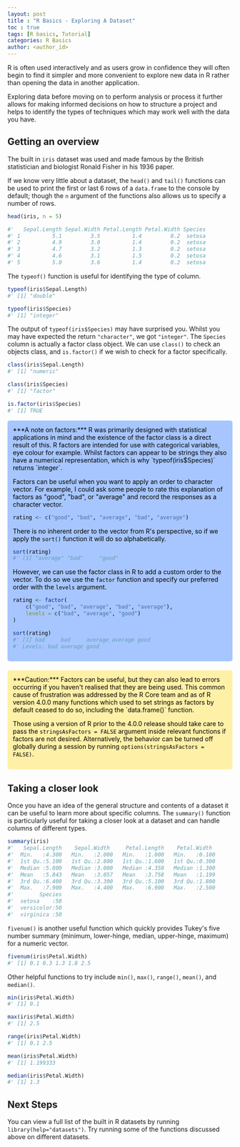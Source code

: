 ```yaml
---
layout: post
title : "R Basics - Exploring A Dataset"
toc : true
tags: [R basics, Tutorial]
categories: R Basics
author: <author_id>
---
```


<script src="https://kit.fontawesome.com/6594d43a2e.js" crossorigin="anonymous"></script>

<style>
div.blue {color:#000000; background-color:#a7c6ff; border-radius: 5px; padding: 12px; opacity:1; margin-bottom:20px;}
</style>

<style>
div.yellow {color:#000000; background-color:#fff0a7; border-radius: 5px; padding: 12px; opacity:1; margin-bottom:20px;}
</style>

<style>
div.red {color:#000000; background-color:#ffa7a7; border-radius: 5px; padding: 12px; opacity:1; margin-bottom:20px;}
</style>

R is often used interactively and as users grow in confidence they will often begin to find it simpler and more convenient to explore new data in R rather than opening the data in another application. 

Exploring data before moving on to perform analysis or process it further allows for making informed decisions on how to structure a project and helps to identify the types of techniques which may work well with the data you have.

## Getting an overview

The built in `iris` dataset was used and made famous by the British statistician and biologist Ronald Fisher in his 1936 paper. 

If we know very little about a dataset, the `head()` and `tail()` functions can be used to print the first or last 6 rows of a `data.frame` to the console by default; though the `n` argument of the functions also allows us to specify a number of rows.

```r
head(iris, n = 5)

#'   Sepal.Length Sepal.Width Petal.Length Petal.Width Species
#' 1          5.1         3.5          1.4         0.2  setosa
#' 2          4.9         3.0          1.4         0.2  setosa
#' 3          4.7         3.2          1.3         0.2  setosa
#' 4          4.6         3.1          1.5         0.2  setosa
#' 5          5.0         3.6          1.4         0.2  setosa
```

The `typeof()` function is useful for identifying the type of column.

```r
typeof(iris$Sepal.Length)
#' [1] "double"

typeof(iris$Species)
#' [1] "integer"
```

The output of `typeof(iris$Species)` may have surprised you. Whilst you may have expected the return `"character"`, we got `"integer"`. The `Species` column is actually a factor class object. We can use `class()` to check an objects class, and `is.factor()` if we wish to check for a factor specifically.

```r
class(iris$Sepal.Length)
#' [1] "numeric"

class(iris$Species)
#' [1] "factor"

is.factor(iris$Species)
#' [1] TRUE
```

<div class = "blue" markdown="1">
<i class="fa-solid fa-circle-info fa-lg"></i>
***A note on factors:*** R was primarily designed with statistical applications in mind and the existence of the factor class is a direct result of this. R factors are intended for use with categorical variables, eye colour for example. Whilst factors can appear to be strings they also have a numerical representation, which is why `typeof(iris$Species)` returns `integer`.

Factors can be useful when you want to apply an order to character vector. For example, I could ask some people to rate this explanation of factors as "good", "bad", or "average" and record the responses as a character vector.

```r
rating <- c("good", "bad", "average", "bad", "average")
```

There is no inherent order to the vector from R's perspective, so if we apply the `sort()` function it will do so alphabetically.

```r
sort(rating)
#' [1] "average" "bad"     "good"   
```

However, we can use the factor class in R to add a custom order to the vector. To do so we use the `factor` function and specify our preferred order with the `levels` argument.

```r
rating <- factor(
    c("good", "bad", "average", "bad", "average"),
    levels = c("bad", "average", "good")
)

sort(rating)
#' [1] bad     bad     average average good   
#' Levels: bad average good
```
</div>

<div class = "yellow" markdown="1">
<i class="fa-solid fa-circle-info fa-lg"></i>
***Caution:*** Factors can be useful, but they can also lead to errors occurring if you haven't realised that they are being used. This common cause of frustration was addressed by the R Core team and as of R version 4.0.0 many functions which used to set strings as factors by default ceased to do so, including the `data.frame()` function.

Those using a version of R prior to the 4.0.0 release should take care to pass the `stringsAsFactors = FALSE` argument inside relevant functions if factors are not desired. Alternatively, the behavior can be turned off globally during a session by running `options(stringsAsFactors = FALSE)`.
</div>

## Taking a closer look

Once you have an idea of the general structure and contents of a dataset it can be useful to learn more about specific columns. The `summary()` function is particularly useful for taking a closer look at a dataset and can handle columns of different types.

```r
summary(iris)
#'   Sepal.Length    Sepal.Width     Petal.Length    Petal.Width   
#'  Min.   :4.300   Min.   :2.000   Min.   :1.000   Min.   :0.100  
#'  1st Qu.:5.100   1st Qu.:2.800   1st Qu.:1.600   1st Qu.:0.300  
#'  Median :5.800   Median :3.000   Median :4.350   Median :1.300  
#'  Mean   :5.843   Mean   :3.057   Mean   :3.758   Mean   :1.199  
#'  3rd Qu.:6.400   3rd Qu.:3.300   3rd Qu.:5.100   3rd Qu.:1.800  
#'  Max.   :7.900   Max.   :4.400   Max.   :6.900   Max.   :2.500  
#'        Species  
#'  setosa    :50  
#'  versicolor:50  
#'  virginica :50 
```

`fivenum()` is another useful function which quickly provides Tukey's five number summary (minimum, lower-hinge, median, upper-hinge, maximum) for a numeric vector.

```r
fivenum(iris$Petal.Width)
#' [1] 0.1 0.3 1.3 1.8 2.5
```

Other helpful functions to try include `min()`, `max()`, `range()`, `mean()`, and `median()`.

```r
min(iris$Petal.Width)
#' [1] 0.1

max(iris$Petal.Width)
#' [1] 2.5

range(iris$Petal.Width)
#' [1] 0.1 2.5

mean(iris$Petal.Width)
#' [1] 1.199333

median(iris$Petal.Width)
#' [1] 1.3
```

## Next Steps

You can view a full list of the built in R datasets by running `library(help="datasets")`. Try running some of the functions discussed above on different datasets.
